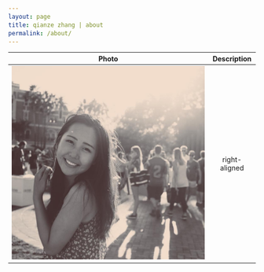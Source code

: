 ```yaml
---
layout: page
title: qianze zhang | about
permalink: /about/
---
```


| Photo        | Description           |
| ------------- |:-------------:|
|![alt text](https://raw.githubusercontent.com/qianze/qianze.github.io/master/images/qianze.me.jpg "Photo by Taylor Willis")| right-aligned | 
